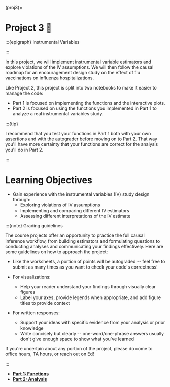 (proj3)=
# Project 3 💉

:::{epigraph}
Instrumental Variables

:::

In this project, we will implement instrumental variable estimators and explore violations of the IV assumptions. We will then follow the causal roadmap for an encouragement design study on the effect of flu vaccinations on influenza hospitalizations.

Like Project 2, this project is split into two notebooks to make it easier to manage the code:

- Part 1 is focused on implementing the functions and the interactive plots.
- Part 2 is focused on using the functions you implemented in Part 1 to analyze a real instrumental variables study.


:::{tip}

I recommend that you test your functions in Part 1 both with your own assertions and with the autograder before moving on to Part 2. That way you'll have more certainty that your functions are correct for the analysis you'll do in Part 2.

:::

# Learning Objectives

- Gain experience with the instrumental variables (IV) study design through:
    - Exploring violations of IV assumptions
    - Implementing and comparing different IV estimators
    - Assessing different interpretations of the IV estimate

:::{note} Grading guidelines

The course projects offer an opportunity to practice the full causal inference workflow, from building estimators and formulating questions to conducting analyses and communicating your findings effectively. Here are some guidelines on how to approach the project:

- Like the worksheets, a portion of points will be autograded -- feel free to submit as many times as you want to check your code's correctness!

- For visualizations:
    - Help your reader understand your findings through visually clear figures
    - Label your axes, provide legends when appropriate, and add figure titles to provide context

- For written responses:
    - Support your ideas with specific evidence from your analysis or prior knowledge
    - Write concisely but clearly -- one-word/one-phrase answers usually don't give enough space to show what you've learned

If you're uncertain about any portion of the project, please do come to office hours, TA hours, or reach out on Ed! 

:::

- [**Part 1: Functions**](proj3_functions)
- [**Part 2: Analysis**](proj3_analysis)
